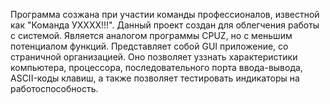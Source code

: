 Программа созжана при участии команды профессионалов, известной как "Команда УХХХХ!!!". Данный проект создан для облегчения работы с системой. Является аналогом программы CPUZ, но с меньшим потенциалом функций. Представляет собой GUI приложение, со страничной организацией. Оно позволяет уззнать характеристики компьютера, процессора, последовательного порта ввода-вывода, ASCII-коды клавиш, а также позволяет тестировать индикаторы на работоспособность. 
